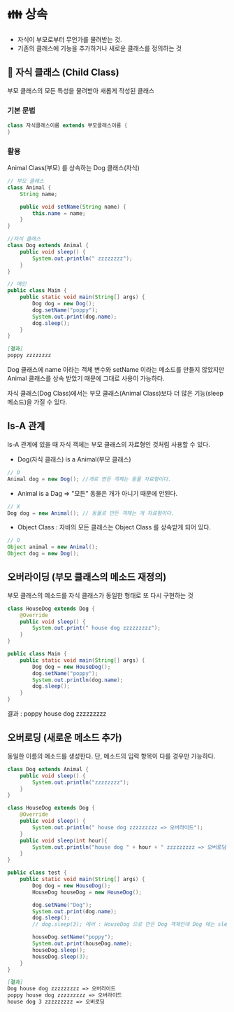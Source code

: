 # 👪 상속

- 자식이 부모로부터 무언가를 물려받는 것.
- 기존의 클래스에 기능을 추가하거나 새로운 클래스를 정의하는 것

## 👶 자식 클래스 (Child Class)

부모 클래스의 모든 특성을 물려받아 새롭게 작성된 클래스

### 기본 문법

```java
class 자식클래스이름 extends 부모클래스이름 {
}
```

### 활용

Animal Class(부모) 를 상속하는 Dog 클래스(자식)

```java
// 부모 클래스
class Animal {
    String name;

    public void setName(String name) {
        this.name = name;
    }
}

//자식 클래스
class Dog extends Animal {
    public void sleep() {
        System.out.println(" zzzzzzzz");
    }
}

// 메인
public class Main {
    public static void main(String[] args) {
        Dog dog = new Dog();
        dog.setName("poppy");
        System.out.print(dog.name);
        dog.sleep();
    }
}
```
```markdown
[결과]
poppy zzzzzzzz
```

Dog 클래스에 name 이라는 객체 변수와 setName 이라는 메소드를 만들지 않았지만 Animal 클래스를 상속 받았기 때문에 그대로 사용이 가능하다.

자식 클래스(Dog Class)에서는 부모 클래스(Animal Class)보다 더 많은 기능(sleep 메소드)을 가질 수 있다.

## Is-A 관계

Is-A 관계에 있을 때 자식 객체는 부모 클래스의 자료형인 것처럼 사용할 수 있다.

- Dog(자식 클래스) is a Animal(부모 클래스)

```java
// O
Animal dog = new Dog(); //개로 만든 객체는 동물 자료형이다.
```

- Animal is a Dag => "모든" 동물은 개가 아니기 때문에 안된다.

```java
// X
Dog dog = new Animal(); // 동물로 만든 객체는 개 자료형이다.
```

- Object Class : 자바의 모든 클래스는 Object Class 를 상속받게 되어 있다.

```java
// O
Object animal = new Animal();
Object dog = new Dog();
```

## 오버라이딩 (부모 클래스의 메소드 재정의)

부모 클래스의 메소드를 자식 클래스가 동일한 형태로 또 다시 구현하는 것

```java
class HouseDog extends Dog {
    @Override
    public void sleep() {
        System.out.print(" house dog zzzzzzzzz");
    }
}

public class Main {
    public static void main(String[] args) {
        Dog dog = new HouseDog();
        dog.setName("poppy");
        System.out.println(dog.name);
        dog.sleep();
    }
}
```

결과 : poppy house dog zzzzzzzzz

## 오버로딩 (새로운 메소드 추가)

동일한 이름의 메소드를 생성한다. 단, 메소드의 입력 항목이 다를 경우만 가능하다.

```java
class Dog extends Animal {
    public void sleep() {
        System.out.println("zzzzzzzz");
    }
}

class HouseDog extends Dog {
    @Override
    public void sleep() {
        System.out.println(" house dog zzzzzzzzz => 오버라이드");
    }
    public void sleep(int hour){
        System.out.println("house dog " + hour + " zzzzzzzzz => 오버로딩");
    }
}

public class test {
    public static void main(String[] args) {
        Dog dog = new HouseDog();
        HouseDog houseDog = new HouseDog();

        dog.setName("Dog");
        System.out.print(dog.name);
        dog.sleep();
        // dog.sleep(3); 에러 : HouseDog 으로 만든 Dog 객체인데 Dog 에는 sleep(int) 메소드가 없다

        houseDog.setName("poppy");
        System.out.print(houseDog.name);
        houseDog.sleep();
        houseDog.sleep(3);
    }
}
```
```markdown
[결과]
Dog house dog zzzzzzzzz => 오버라이드
poppy house dog zzzzzzzzz => 오버라이드
house dog 3 zzzzzzzzz => 오버로딩
```